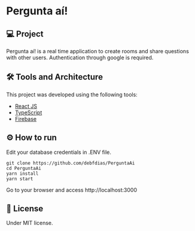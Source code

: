 # Pergunta aí!

## 💻 Project

Pergunta aí! is a real time application to create rooms and share questions with other users. Authentication through google is required. 

## :hammer_and_wrench: Tools and Architecture 

This project was developed using the following tools:

- [React JS](https://reactjs.org/)
- [TypeScript](https://www.typescriptlang.org/)
- [Firebase](https://firebase.google.com/)

## :gear: How to run 

Edit your database credentials in .ENV file.

```
git clone https://github.com/debfdias/PerguntaAi
cd PerguntaAi
yarn install
yarn start
```

Go to your browser and access http://localhost:3000

## 📝 License

Under MIT license.



